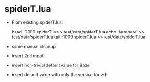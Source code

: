 spiderT.lua
===========
* From existing spiderT.lua:

  head -2000 spiderT.lua > test/data/spiderT.lua
  echo 'herehere' >> test/data/spiderT.lua
  tail -1000 spiderT.lua >> test/data/spiderT.lua

* some manual cleanup
 * insert 2nd mpath
 * insert non-trivial default value for Bazel
 * insert default value with only the version for zsh
